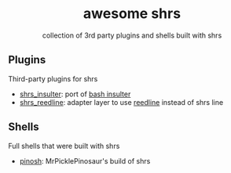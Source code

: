 
<div align="center">

# awesome shrs

collection of 3rd party plugins and shells built with shrs

</div>

## Plugins

Third-party plugins for shrs
- [shrs_insulter](https://github.com/nithinmuthukumar/shrs_insulter): port of [bash insulter](https://github.com/hkbakke/bash-insulter)
- [shrs_reedline](https://github.com/MrPicklePinosaur/shrs_reedline): adapter layer to use [reedline](https://github.com/nushell/reedline) instead of shrs line

## Shells

Full shells that were built with shrs
- [pinosh](https://github.com/MrPicklePinosaur/pinosh): MrPicklePinosaur's build of shrs

